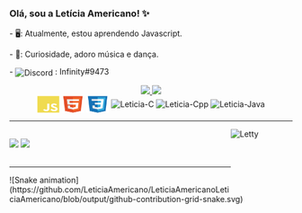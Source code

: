 <!DOCTYPE html>
<html>
  <head>
    <meta charset="UTF-8">
    <link rel="stylesheet" href="https://cdn.jsdelivr.net/gh/devicons/devicon@v2.12.0/devicon.min.css">
  </head>
  <body>
    <h3>Olá, sou a Letícia Americano! ✨</h3>
    <p>- 🖥️: Atualmente, estou aprendendo Javascript.</p>
    <p>- 🌟: Curiosidade, adoro música e dança.</p>
    <p>- <img align="center" alt="Discord" height="20" width="20" src="https://img.icons8.com/color/48/000000/discord-logo.png"> : Infinity#9473</p>
    <div align="center">
      <a href="https://github.com/LeticiaAmericano">
      <img height="180em" src="https://github-readme-stats.vercel.app/api?username=LeticiaAmericano&show_icons=true&theme=dracula&include_all_commits=true&count_private=true">
      <img height="180em" src="https://github-readme-stats.vercel.app/api/top-langs/?username=LeticiaAmericano&layout=compact&langs_count=7&theme=dracula"> </a>
    </div>
    <div align="center">
      <img align="center" alt="Leticia-Js" height="30" width="40" src="https://raw.githubusercontent.com/devicons/devicon/master/icons/javascript/javascript-plain.svg">
      <img align="center" alt="Leticia-HTML" height="30" width="40" src="https://raw.githubusercontent.com/devicons/devicon/master/icons/html5/html5-original.svg">
      <img align="center" alt="Leticia-CSS" height="30" width="40" src="https://raw.githubusercontent.com/devicons/devicon/master/icons/css3/css3-original.svg">
      <img align="center" alt="Leticia-C" height="30" width="40" src="https://cdn.jsdelivr.net/gh/devicons/devicon/icons/c/c-original.svg">
      <img align="center" alt="Leticia-Cpp" height="30" width="40" src="https://cdn.jsdelivr.net/gh/devicons/devicon/icons/cplusplus/cplusplus-original.svg">
      <img align="center" alt="Leticia-Java" height="30" width="30" src="https://img1.gratispng.com/20180715/ohc/kisspng-java-development-kit-software-development-kit-comp-programming-language-icon-5b4b9cb1bbcd03.5052416115316819697692.jpg">
    </div>
    <hr>
    <div>
      <img align="right" alt="Letty" height="110" width="110" src="https://i.picasion.com/pic91/4896977f1df55c5c9c5c5b2757194713.gif">
      <br>
      <a href="https://www.instagram.com/lettyamericano/" target="_blank"><img src="https://img.shields.io/badge/-Instagram-%23E4405F?style=for-the-badge&logo=instagram&logoColor=white" target="_blank"></a>
      <a href="https://www.linkedin.com/in/let%C3%ADcia-americano-lucas-2187541b9/" target="_blank"><img src="https://img.shields.io/badge/-LinkedIn-%230077B5?style=for-the-badge&logo=linkedin&logoColor=white" target="_blank"></a> 
    </div>
    <br>
    <hr>
    ![Snake animation](https://github.com/LeticiaAmericano/LeticiaAmericanoLeticiaAmericano/blob/output/github-contribution-grid-snake.svg)
  </body>
</html>
